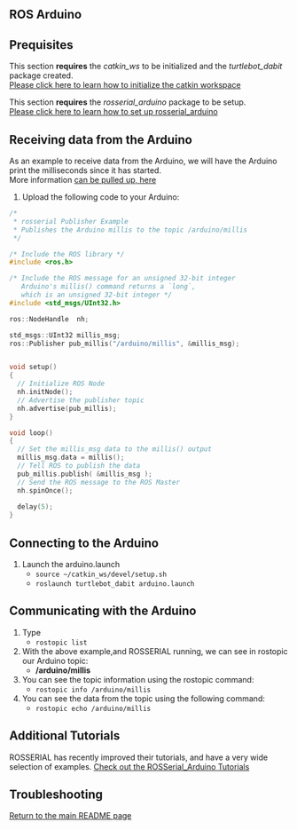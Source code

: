 ## ROS Arduino

## Prequisites
This section **requires** the *catkin_ws* to be initialized and the *turtlebot_dabit* package created.  
[Please click here to learn how to initialize the catkin workspace](08-Catkin_Workspace.md)

This section **requires** the *rosserial_arduino* package to be setup.  
[Please click here to learn how to set up rosserial_arduino](11-ROS_Arduino.md)

## Receiving data from the Arduino
As an example to receive data from the Arduino, we will have the Arduino print the milliseconds since it has started.  
More information [can be pulled up, here](http://wiki.ros.org/rosserial_arduino/Tutorials/)

1. Upload the following code to your Arduino:

```c
/*
 * rosserial Publisher Example
 * Publishes the Arduino millis to the topic /arduino/millis
 */

/* Include the ROS library */
#include <ros.h>

/* Include the ROS message for an unsigned 32-bit integer
   Arduino's millis() command returns a `long`,
   which is an unsigned 32-bit integer */
#include <std_msgs/UInt32.h>

ros::NodeHandle  nh;

std_msgs::UInt32 millis_msg;
ros::Publisher pub_millis("/arduino/millis", &millis_msg);


void setup()
{
  // Initialize ROS Node
  nh.initNode();
  // Advertise the publisher topic
  nh.advertise(pub_millis);
}

void loop()
{
  // Set the millis_msg data to the millis() output
  millis_msg.data = millis();
  // Tell ROS to publish the data
  pub_millis.publish( &millis_msg );
  // Send the ROS message to the ROS Master
  nh.spinOnce();
  
  delay(5);
}
```

## Connecting to the Arduino

1. Launch the arduino.launch
    * `source ~/catkin_ws/devel/setup.sh`
    * `roslaunch turtlebot_dabit arduino.launch`

## Communicating with the Arduino
1. Type
    * `rostopic list`
2. With the above example,and ROSSERIAL running, we can see in rostopic our Arduino topic:
    * __/arduino/millis__
3. You can see the topic information using the rostopic command:
    * `rostopic info /arduino/millis`
3. You can see the data from the topic using the following command:
    * `rostopic echo /arduino/millis`

## Additional Tutorials
ROSSERIAL has recently improved their tutorials, and have a very wide selection of examples.
[Check out the ROSSerial_Arduino Tutorials](http://wiki.ros.org/rosserial_arduino/Tutorials)

## Troubleshooting
 

[Return to the main README page](/README.md)
